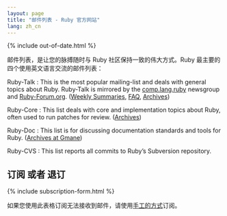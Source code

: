 ```yaml
---
layout: page
title: "邮件列表 - Ruby 官方网站"
lang: zh_cn
---
```


{% include out-of-date.html %}

邮件列表，是让您的脉搏随时与 Ruby 社区保持一致的伟大方式。Ruby 最主要的四个使用英文语言交流的邮件列表：

Ruby-Talk
: This is the most popular mailing-list and deals with general topics
  about Ruby. Ruby-Talk is mirrored by the
  [comp.lang.ruby](news:comp.lang.ruby) newsgroup and
  [Ruby-Forum.org][1]. ([Weekly Summaries][2], [FAQ][3], [Archives][4])

Ruby-Core
: This list deals with core and implementation topics about Ruby, often
  used to run patches for review. ([Archives][5])

Ruby-Doc
: This list is for discussing documentation standards and tools for
  Ruby. ([Archives at Gmane][6])

Ruby-CVS
: This list reports all commits to Ruby’s Subversion repository.

## 订阅 或者 退订

{% include subscription-form.html %}

如果您使用此表格订阅无法接收到邮件，请使用[手工的方式](manual-instructions/)订阅。



[1]: http://ruby-forum.org
[2]: http://www.rubyweeklynews.org/
[3]: http://rubyhacker.com/clrFAQ.html
[4]: http://blade.nagaokaut.ac.jp/ruby/ruby-talk/index.shtml
[5]: http://blade.nagaokaut.ac.jp/ruby/ruby-core/index.shtml
[6]: http://dir.gmane.org/gmane.comp.lang.ruby.documentation
